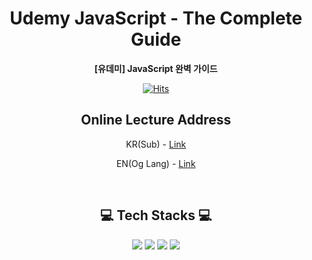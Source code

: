 <div align="center">

# Udemy JavaScript - The Complete Guide

**[유데미] JavaScript 완벽 가이드**

[![Hits](https://hits.seeyoufarm.com/api/count/incr/badge.svg?url=https%3A%2F%2Fgithub.com%2FJAENY007%2FJavaScript-Perfect-Guide&count_bg=%23FF8989&title_bg=%23B4B4B4&icon=github.svg&icon_color=%23E7E7E7&title=GitHub-Hits&edge_flat=false)](https://hits.seeyoufarm.com)

## Online Lecture Address

KR(Sub) - [Link](https://www.udemy.com/course/javascript-zw/)

EN(Og Lang) - [Link](https://www.udemy.com/course/javascript-the-complete-guide-2020-beginner-advanced/)

<br>

## 💻 Tech Stacks 💻

<img src="https://img.shields.io/badge/Html5-E34F26?style=flat-square&logo=Html5&logoColor=white"/> <img src="https://img.shields.io/badge/CSS-1572B6?style=flat-square&logo=CSS3&logoColor=white"> <img src="https://img.shields.io/badge/JavaScript-F7DF1E?style=flat-square&logo=JavaScript&logoColor=white"/> <img src="https://img.shields.io/badge/Git_Hub-000?style=flat-square&logo=GitHub&logoColor=white"/> 

</div>

<br>